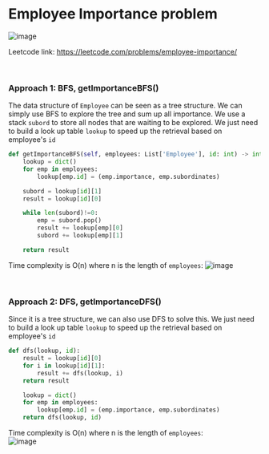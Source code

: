 # Employee Importance problem
![image](https://user-images.githubusercontent.com/25105806/136710277-24fc2138-57cf-44a5-85d2-504a8cd699dd.png)

Leetcode link: https://leetcode.com/problems/employee-importance/

<br />

### Approach 1: BFS, getImportanceBFS()
The data structure of `Employee` can be seen as a tree structure. We can simply use BFS to explore the tree and sum up all importance. We use a stack `subord` to store all nodes that are waiting to be explored. We just need to build a look up table `lookup` to speed up the retrieval based on employee's `id`

```python
def getImportanceBFS(self, employees: List['Employee'], id: int) -> int:
    lookup = dict()
    for emp in employees:
        lookup[emp.id] = (emp.importance, emp.subordinates)

    subord = lookup[id][1]
    result = lookup[id][0]

    while len(subord)!=0:
        emp = subord.pop()
        result += lookup[emp][0]
        subord += lookup[emp][1]

    return result
```

Time complexity is O(n) where n is the length of `employees`:
![image](https://user-images.githubusercontent.com/25105806/136710377-f0fec9d7-d817-4020-86c8-c8f1992162ee.png)

<br />

### Approach 2: DFS, getImportanceDFS()
Since it is a tree structure, we can also use DFS to solve this. We just need to build a look up table `lookup` to speed up the retrieval based on employee's `id`

```python
def dfs(lookup, id):
    result = lookup[id][0]
    for i in lookup[id][1]:
        result += dfs(lookup, i)
    return result

    lookup = dict()
    for emp in employees:
        lookup[emp.id] = (emp.importance, emp.subordinates)
    return dfs(lookup, id)
```

Time complexity is O(n) where n is the length of `employees`:\
![image](https://user-images.githubusercontent.com/25105806/136710443-61bbc228-d605-44e9-829b-0131ea2b4b6d.png)

